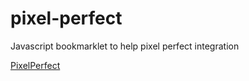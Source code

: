 # pixel-perfect
Javascript bookmarklet to help pixel perfect integration

[PixelPerfect](javascript:(function(){let%20s=document.createElement('script');s.type='text/javascript';s.src='https://acoquoin.github.io/pixel-perfect/app.js';document.body.appendChild(s);void(0);}());)
